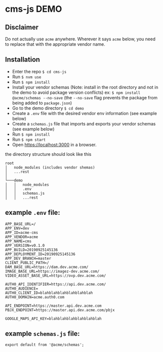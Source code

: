 cms-js DEMO
=======================

## Disclaimer
Do not actually use `acme` anywhere. Wherever it says `acme` below, you need to replace that with the appropriate vendor name.

## Installation
+ Enter the repo `$ cd cms-js`
+ Run `$ nvm use`
+ Run `$ npm install`
+ Install your vendor schemas (Note: install in the root directory and not in the demo to avoid package version conflicts) ex: `$ npm install @acme/schemas --no-save` (the `--no-save` flag prevents the package from being added to `package.json`)
+ Go to the demo directory `$ cd demo`
+ Create a `.env` file with the desired vendor env information (see example below)
+ Create a `schemas.js` file that imports and exports your vendor schemas (see example below)
+ Run `$ npm install`
+ Run `$ npm start`
+ Open <https://localhost:3000> in a browser.

the directory structure should look like this

```
root
│   node_modules (includes vendor shemas)
│   ...rest
│
└───demo
│   │   node_modules
│   │   .env
│   │   schemas.js
│   │   ...rest
```


## example `.env` file:

```
APP_BASE_URL=/
APP_ENV=dev
APP_ID=acme-cms
APP_VENDOR=acme
APP_NAME=cms
APP_VERSION=v0.1.0
APP_BUILD=20190925145136
APP_DEPLOYMENT_ID=20190925145136
APP_DEV_BRANCH=master
CLIENT_PUBLIC_PATH=/
DAM_BASE_URL=https://dam.dev.acme.com/
IMAGE_BASE_URL=https://imagez-dev.acme.com/
VIDEO_ASSET_BASE_URL=https://ovp.dev.acme.com/

AUTH0_API_IDENTIFIER=https://api.dev.acme.com/
AUTH0_AUDIENCE=
AUTH0_CLIENT_ID=blahblahblahblahblahblah
AUTH0_DOMAIN=acme.auth0.com

API_ENDPOINT=https://master.api.dev.acme.com
PBJX_ENDPOINT=https://master.api.dev.acme.com/pbjx

GOOGLE_MAPS_API_KEY=blahblahblahblahblahblah
```


## example `schemas.js` file:

```
export default from '@acme/schemas';
```
